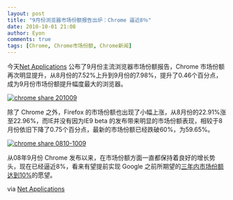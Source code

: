 ```yaml
---
layout: post
title: "9月份浏览器市场份额报告出炉：Chrome 逼近8％"
date: 2010-10-01 21:08
author: Eyon
comments: true
tags: [Chrome, Chrome市场份额, Chrome新闻]
---
```

今天[Net Applications](http://www.netmarketshare.com/browser-market-share.aspx?qprid=0&qpcal=1&qpcal=1&qpcal=1&qptimeframe=M&qpsp=140) 公布了9月份主流浏览器市场份额报告，Chrome 市场份额再次明显提升，从8月份的7.52%上升到9月份的7.98%，提升了0.46个百分点，成为9月份市场份额提升幅度最大的浏览器。

<a href="http://img.chromi.org/2010/10/chrome-share-201009.png">![](http://img.chromi.org/2010/10/chrome-share-201009-550x175.png "chrome share 201009")</a>

除了 Chrome 之外，Firefox 的市场份额也出现了小幅上涨，从8月份的22.91%涨至22.96%，而IE并没有因为IE9 beta 的发布带来明显的市场份额表现，相较于8月份依旧下降了0.75个百分点，最新的市场份额已经跌破60%，为59.65%。

<a href="http://img.chromi.org/2010/10/chrome-share-0810-1009.png">![](http://img.chromi.org/2010/10/chrome-share-0810-1009-550x198.png "chrome share 0810-1009")</a>

从08年9月份 Chrome 发布以来，在市场份额方面一直都保持着良好的增长势头，现在已经逼近8%，看来有望提前实现 Google 之前所期望的[三年内市场份额达到10%](http://www.reuters.com/article/idUSTRE58E5KJ20090915)的愿望。

via [Net Applications](http://www.netmarketshare.com/browser-market-share.aspx?qprid=0&qpcal=1&qpcal=1&qpcal=1&qptimeframe=M&qpsp=140)











